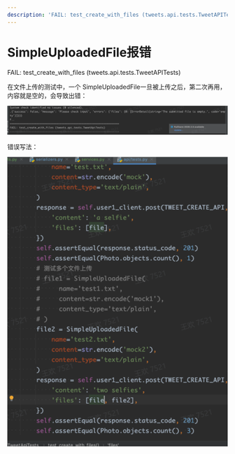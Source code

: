 ```yaml
---
description: 'FAIL: test_create_with_files (tweets.api.tests.TweetAPITests)'
---
```


# SimpleUploadedFile报错

FAIL: test\_create\_with\_files \(tweets.api.tests.TweetAPITests\)

在文件上传的测试中，一个 SimpleUploadedFile一旦被上传之后，第二次再用，内容就是空的，会导致出错：

![terminal&#x62A5;&#x9519;&#x4FE1;&#x606F;](.gitbook/assets/tu-pian-%20%2832%29.png)

错误写法：

![tests.py](.gitbook/assets/tu-pian-%20%2831%29.png)





